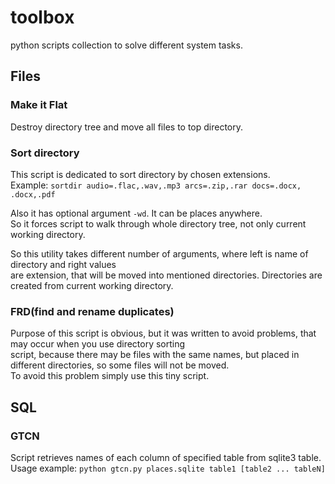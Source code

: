 # toolbox
python scripts collection to solve different system tasks. 

## Files


### Make it Flat
Destroy directory tree and move all files to top directory.<br>

### Sort directory
This script is dedicated to sort directory by chosen extensions.<br>
Example:
```sortdir audio=.flac,.wav,.mp3 arcs=.zip,.rar docs=.docx, .docx,.pdf```

Also it has optional argument ```-wd```. It can be places anywhere.<br>
So it forces script to walk through whole directory tree, not only current working directory.<br>

So this utility takes different number of arguments, where left is name of directory and right values<br>
are extension, that will be moved into mentioned directories. Directories are created from current working directory.<br>

### FRD(find and rename duplicates)
Purpose of this script is obvious, but it was written to avoid problems, that may occur when you use directory sorting<br>
script, because there may be files with the same names, but placed in different directories, so some files will not be moved.<br>
To avoid this problem simply use this tiny script.



## SQL

### GTCN
Script retrieves names of each column of specified table from sqlite3 table.<br>
Usage example: ```python gtcn.py places.sqlite table1 [table2 ... tableN]```